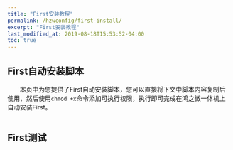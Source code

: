 ```yaml
---
title: "First安装教程"
permalink: /hzwconfig/first-install/
excerpt: "First安装教程"
last_modified_at: 2019-08-18T15:53:52-04:00
toc: true
---
```


## First自动安装脚本

&emsp;&emsp;本页中为您提供了First自动安装脚本，您可以直接将下文中脚本内容复制后使用，然后使用`chmod +x`命令添加可执行权限，执行即可完成在鸿之微一体机上自动安装First。

```sh

```

## First测试

```sh

```
